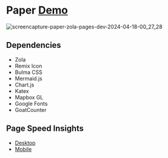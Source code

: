 # Paper [Demo](https://paper-zola.pages.dev/)

![screencapture-paper-zola-pages-dev-2024-04-18-00_27_28](https://github.com/xorz57/Paper/assets/84932056/ea78535a-e77a-4cd5-9239-cb9b05dce116)

## Dependencies

- Zola
- Remix Icon
- Bulma CSS
- Mermaid.js
- Chart.js
- Katex
- Mapbox GL
- Google Fonts
- GoatCounter

## Page Speed Insights
- [Desktop](https://pagespeed.web.dev/analysis/https-paper-zola-pages-dev/5lfdl7yonv?form_factor=desktop)
- [Mobile](https://pagespeed.web.dev/analysis/https-paper-zola-pages-dev/5lfdl7yonv?form_factor=mobile)
